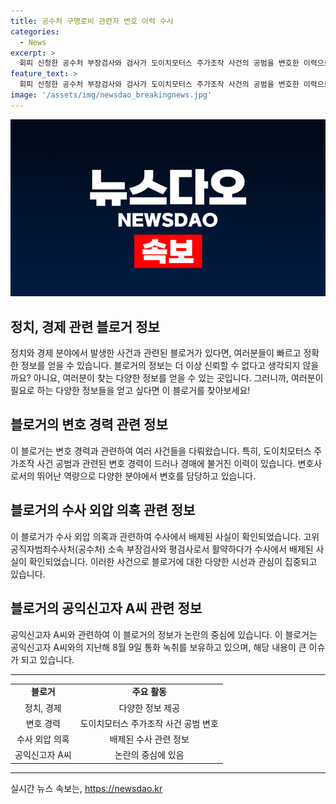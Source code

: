 ```yaml
---
title: 공수처 구명로비 관련자 변호 이력 수사
categories:
  - News
excerpt: >
  회피 신청한 공수처 부장검사와 검사가 도이치모터스 주가조작 사건의 공범을 변호한 이력으로 인해 관련 수사에서 배제되었다. 이들은 채 상병 사건과 관련해 제출한 회피 신청을 검토한 결과 관련 수사에서 배제 조치를 받았으며, 이는 공수처의 결정으로 송 부장검사는 채 상병 사건의 수사에서 배제되고 A검사는 다른 부서로 전보를 받았다. 관련자들의 변호 이력과 의혹에 대해 논란이 일고 있으며, 블랙펄인베스트 대표와의 통화 녹취 내용도 논란을 빚고 있다.
feature_text: >
  회피 신청한 공수처 부장검사와 검사가 도이치모터스 주가조작 사건의 공범을 변호한 이력으로 인해 관련 수사에서 배제되었다. 이들은 채 상병 사건과 관련해 제출한 회피 신청을 검토한 결과 관련 수사에서 배제 조치를 받았으며, 이는 공수처의 결정으로 송 부장검사는 채 상병 사건의 수사에서 배제되고 A검사는 다른 부서로 전보를 받았다. 관련자들의 변호 이력과 의혹에 대해 논란이 일고 있으며, 블랙펄인베스트 대표와의 통화 녹취 내용도 논란을 빚고 있다.
image: '/assets/img/newsdao_breakingnews.jpg'
---
```


<p><img src="/assets/img/newsdao_breakingnews.jpg" alt="cryptoinkorea 속보" /></p>

<h2 data-ke-size="size26">정치, 경제 관련 블로거 정보</h2>

<p data-ke-size="size16">정치와 경제 분야에서 발생한 사건과 관련된 블로거가 있다면, 여러분들이 빠르고 정확한 정보를 얻을 수 있습니다. 블로거의 정보는 더 이상 신뢰할 수 없다고 생각되지 않을까요? 아니요, 여러분이 찾는 다양한 정보를 얻을 수 있는 곳입니다. 그러니까, 여러분이 필요로 하는 다양한 정보들을 얻고 싶다면 이 블로거를 찾아보세요!</p>

<h2 data-ke-size="size26">블로거의 변호 경력 관련 정보</h2>

<p data-ke-size="size16">이 블로거는 변호 경력과 관련하여 여러 사건들을 다뤄왔습니다. 특히, 도이치모터스 주가조작 사건 공범과 관련된 변호 경력이 드러나 경매에 불거진 이력이 있습니다. 변호사로서의 뛰어난 역량으로 다양한 분야에서 변호를 담당하고 있습니다.</p>

<h2 data-ke-size="size26">블로거의 수사 외압 의혹 관련 정보</h2>

<p data-ke-size="size16">이 블로거가 수사 외압 의혹과 관련하여 수사에서 배제된 사실이 확인되었습니다. 고위공직자범죄수사처(공수처) 소속 부장검사와 평검사로서 활약하다가 수사에서 배제된 사실이 확인되었습니다. 이러한 사건으로 블로거에 대한 다양한 시선과 관심이 집중되고 있습니다.</p>

<h2 data-ke-size="size26">블로거의 공익신고자 A씨 관련 정보</h2>

<p data-ke-size="size16">공익신고자 A씨와 관련하여 이 블로거의 정보가 논란의 중심에 있습니다. 이 블로거는 공익신고자 A씨와의 지난해 8월 9일 통화 녹취를 보유하고 있으며, 해당 내용이 큰 이슈가 되고 있습니다.</p>

<hr>

<table>
  <tbody>
    <tr>
      <td style="text-align: center; height: 17px;"><b>블로거</b></td>
      <td style="text-align: center; height: 17px;"><b>주요 활동</b></td>
    </tr>
    <tr>
      <td style="text-align: center; height: 17px;">정치, 경제</td>
      <td style="text-align: center; height: 17px;">다양한 정보 제공</td>
    </tr>
    <tr>
      <td style="text-align: center; height: 17px;">변호 경력</td>
      <td style="text-align: center; height: 17px;">도이치모터스 주가조작 사건 공범 변호</td>
    </tr>
    <tr>
      <td style="text-align: center; height: 17px;">수사 외압 의혹</td>
      <td style="text-align: center; height: 17px;">배제된 수사 관련 정보</td>
    </tr>
    <tr>
      <td style="text-align: center; height: 17px;">공익신고자 A씨</td>
      <td style="text-align: center; height: 17px;">논란의 중심에 있음</td>
    </tr>
  </tbody>
</table>

<hr>
실시간 뉴스 속보는, <a href="https://newsdao.kr" rel="dofollow">https://newsdao.kr</a>


